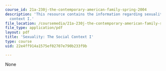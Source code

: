 ```yaml
---
course_id: 21a-230j-the-contemporary-american-family-spring-2004
description: 'This resource contains the information regarding sexuality: the social
  context I.'
file_location: /coursemedia/21a-230j-the-contemporary-american-family-spring-2004/22e4ff914a1575ef02707e790b233f9b_MIT21A_230JS04_11clak.pdf
file_type: application/pdf
layout: pdf
title: 'Sexuality: The Social Context I'
type: course
uid: 22e4ff914a1575ef02707e790b233f9b

---
```

None